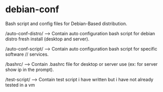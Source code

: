 # debian-conf
Bash script and config files for Debian-Based distribution.

/auto-conf-distro/ --> Contain auto configuration bash script for debian distro fresh install (desktop and server).

/auto-conf-script/ --> Contain auto configuration bash script for specific software // services.

/bashrc/           --> Contain .bashrc file for desktop or server use (ex: for server show ip in the prompt).

/test-script/      --> Contain test script i have written but i have not already tested in a vm

